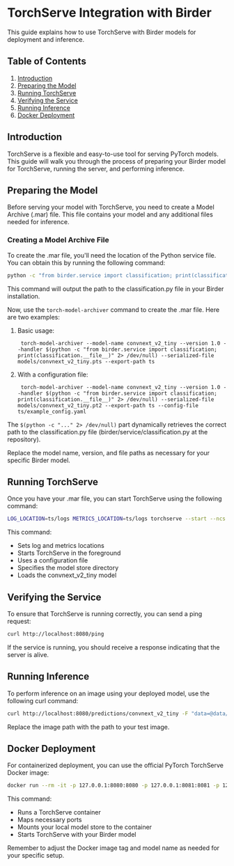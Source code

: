 # TorchServe Integration with Birder

This guide explains how to use TorchServe with Birder models for deployment and inference.

## Table of Contents

1. [Introduction](#introduction)
2. [Preparing the Model](#preparing-the-model)
3. [Running TorchServe](#running-torchserve)
4. [Verifying the Service](#verifying-the-service)
5. [Running Inference](#running-inference)
6. [Docker Deployment](#docker-deployment)

## Introduction

TorchServe is a flexible and easy-to-use tool for serving PyTorch models. This guide will walk you through the process of preparing your Birder model for TorchServe, running the server, and performing inference.

## Preparing the Model

Before serving your model with TorchServe, you need to create a Model Archive (.mar) file. This file contains your model and any additional files needed for inference.

### Creating a Model Archive File

To create the .mar file, you'll need the location of the Python service file. You can obtain this by running the following command:

```sh
python -c "from birder.service import classification; print(classification.__file__)" 2> /dev/null
```

This command will output the path to the classification.py file in your Birder installation.

Now, use the `torch-model-archiver` command to create the .mar file. Here are two examples:

1. Basic usage:

        torch-model-archiver --model-name convnext_v2_tiny --version 1.0 --handler $(python -c "from birder.service import classification; print(classification.__file__)" 2> /dev/null) --serialized-file models/convnext_v2_tiny.pts --export-path ts

1. With a configuration file:

        torch-model-archiver --model-name convnext_v2_tiny --version 1.0 --handler $(python -c "from birder.service import classification; print(classification.__file__)" 2> /dev/null) --serialized-file models/convnext_v2_tiny.pt2 --export-path ts --config-file ts/example_config.yaml

The `$(python -c "..." 2> /dev/null)` part dynamically retrieves the correct path to the classification.py file (birder/service/classification.py at the repository).

Replace the model name, version, and file paths as necessary for your specific Birder model.

## Running TorchServe

Once you have your .mar file, you can start TorchServe using the following command:

```sh
LOG_LOCATION=ts/logs METRICS_LOCATION=ts/logs torchserve --start --ncs --foreground --ts-config ts/config.properties --model-store ts/ --models convnext_v2_4.mar
```

This command:

- Sets log and metrics locations
- Starts TorchServe in the foreground
- Uses a configuration file
- Specifies the model store directory
- Loads the convnext_v2_tiny model

## Verifying the Service

To ensure that TorchServe is running correctly, you can send a ping request:

```sh
curl http://localhost:8080/ping
```

If the service is running, you should receive a response indicating that the server is alive.

## Running Inference

To perform inference on an image using your deployed model, use the following curl command:

```sh
curl http://localhost:8080/predictions/convnext_v2_tiny -F "data=@data/validation/African crake/000001.jpeg"
```

Replace the image path with the path to your test image.

## Docker Deployment

For containerized deployment, you can use the official PyTorch TorchServe Docker image:

```sh
docker run --rm -it -p 127.0.0.1:8080:8080 -p 127.0.0.1:8081:8081 -p 127.0.0.1:8082:8082 -v $(pwd)/ts:/home/model-server/model-store:ro pytorch/torchserve:0.12.0-cpu torchserve --model-store /home/model-server/model-store --models convnext_v2_tiny.mar
```

This command:

- Runs a TorchServe container
- Maps necessary ports
- Mounts your local model store to the container
- Starts TorchServe with your Birder model

Remember to adjust the Docker image tag and model name as needed for your specific setup.
